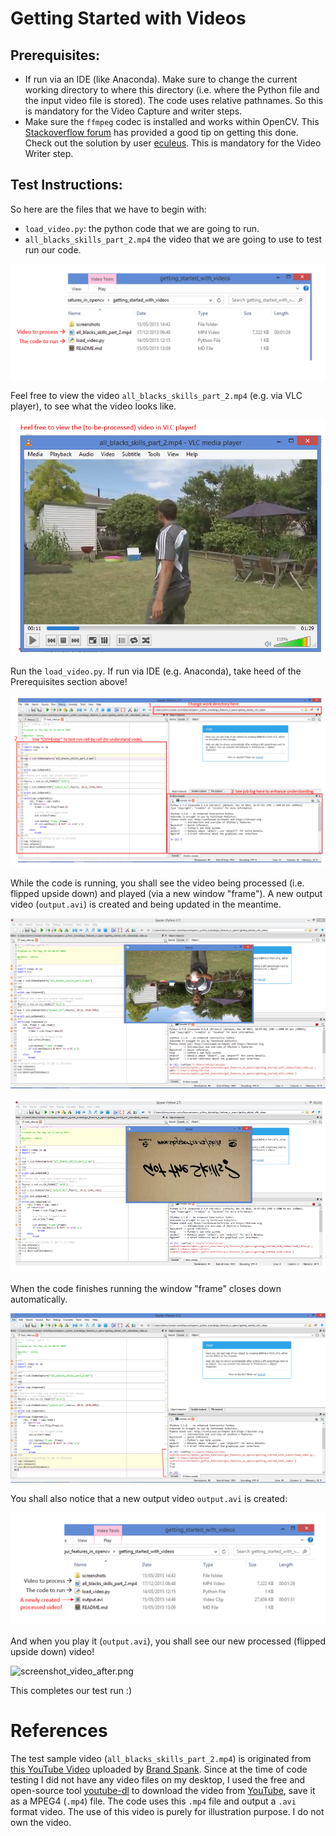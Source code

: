 # Getting Started with Videos

## Prerequisites:

- If run via an IDE (like Anaconda). Make sure to change the current working directory to where this directory (i.e. where the Python file and the input video file is stored). The code uses relative pathnames. So this is mandatory for the Video Capture and writer steps.
- Make sure the `ffmpeg` codec is installed and works within OpenCV. This [Stackoverflow forum](http://stackoverflow.com/questions/23119413/how-to-install-python-opencv-through-conda) has provided a good tip on getting this done. Check out the solution by user [eculeus](http://stackoverflow.com/users/2012659/eculeus). This is mandatory for the Video Writer step.

## Test Instructions:

So here are the files that we have to begin with:

- `load_video.py`: the python code that we are going to run.
- `all_blacks_skills_part_2.mp4` the video that we are going to use to test run our code.

![screenshot_dir_before.png](./screenshots/screenshot_dir_before.png)

Feel free to view the video `all_blacks_skills_part_2.mp4` (e.g. via VLC player), to see what the video looks like.

![screenshot_video_before.png](./screenshots/screenshot_video_before.png)

Run the `load_video.py`. If run via IDE (e.g. Anaconda), take heed of the Prerequisites section above!

![screenshot_test_run_code.png](./screenshots/screenshot_test_run_code.png)

While the code is running, you shall see the video being processed (i.e. flipped upside down) and played (via a new window "frame"). A new output video (`output.avi`) is created and being updated in the meantime.

![screenshot_run_entire_code_0.png](./screenshots/screenshot_run_entire_code_0.png)

![screenshot_run_entire_code_1.png](./screenshots/screenshot_run_entire_code_1.png)

When the code finishes running the window "frame" closes down automatically.

![screenshot_run_entire_code_2.png](./screenshots/screenshot_run_entire_code_2.png)

You shall also notice that a new output video `output.avi` is created:

![screenshot_dir_after.png](./screenshots/screenshot_dir_after.png)

And when you play it (`output.avi`), you shall see our new processed (flipped upside down) video!

![screenshot_video_after.png](./screenshot_video_after.png)

This completes our test run :)

# References

The test sample video (`all_blacks_skills_part_2.mp4`) is originated from [this YouTube Video](https://www.youtube.com/watch?v=3WUUovQwwrM) uploaded by [Brand Spank](https://www.youtube.com/channel/UC-yJ5ogPw3wmWJhyAKEfx2Q). Since at the time of code testing I did not have any video files on my desktop, I used the free and open-source tool [youtube-dl](https://rg3.github.io/youtube-dl/) to download the video from [YouTube](https://www.youtube.com), save it as a MPEG4 (`.mp4`) file. The code uses this `.mp4` file and output a `.avi` format video. The use of this video is purely for illustration purpose. I do not own the video.
